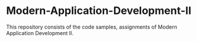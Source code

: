 # Modern-Application-Development-II
This repository consists of the code samples, assignments of Modern Application Development II.
